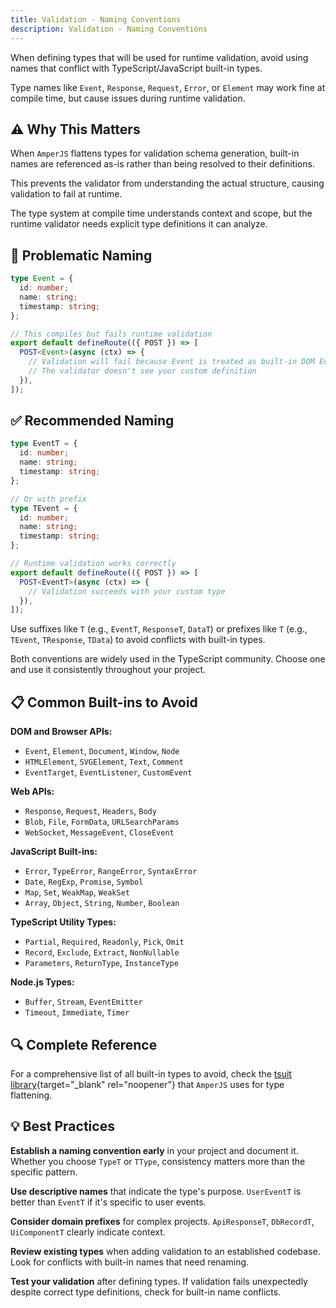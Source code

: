```yaml
---
title: Validation - Naming Conventions
description: Validation - Naming Conventions
---
```


When defining types that will be used for runtime validation,
avoid using names that conflict with TypeScript/JavaScript built-in types.

Type names like `Event`, `Response`, `Request`, `Error`, or `Element`
may work fine at compile time, but cause issues during runtime validation.

## ⚠️ Why This Matters

When `AmperJS` flattens types for validation schema generation,
built-in names are referenced as-is rather than being resolved to their definitions.

This prevents the validator from understanding the actual structure,
causing validation to fail at runtime.

The type system at compile time understands context and scope,
but the runtime validator needs explicit type definitions it can analyze.

## 🚫 Problematic Naming

```typescript
type Event = {
  id: number;
  name: string;
  timestamp: string;
};

// This compiles but fails runtime validation
export default defineRoute(({ POST }) => [
  POST<Event>(async (ctx) => {
    // Validation will fail because Event is treated as built-in DOM Event
    // The validator doesn't see your custom definition
  }),
]);
```

## ✅ Recommended Naming

```typescript
type EventT = {
  id: number;
  name: string;
  timestamp: string;
};

// Or with prefix
type TEvent = {
  id: number;
  name: string;
  timestamp: string;
};

// Runtime validation works correctly
export default defineRoute(({ POST }) => [
  POST<EventT>(async (ctx) => {
    // Validation succeeds with your custom type
  }),
]);
```

Use suffixes like `T` (e.g., `EventT`, `ResponseT`, `DataT`)
or prefixes like `T` (e.g., `TEvent`, `TResponse`, `TData`)
to avoid conflicts with built-in types.

Both conventions are widely used in the TypeScript community.
Choose one and use it consistently throughout your project.

## 📋 Common Built-ins to Avoid

**DOM and Browser APIs:**
- `Event`, `Element`, `Document`, `Window`, `Node`
- `HTMLElement`, `SVGElement`, `Text`, `Comment`
- `EventTarget`, `EventListener`, `CustomEvent`

**Web APIs:**
- `Response`, `Request`, `Headers`, `Body`
- `Blob`, `File`, `FormData`, `URLSearchParams`
- `WebSocket`, `MessageEvent`, `CloseEvent`

**JavaScript Built-ins:**
- `Error`, `TypeError`, `RangeError`, `SyntaxError`
- `Date`, `RegExp`, `Promise`, `Symbol`
- `Map`, `Set`, `WeakMap`, `WeakSet`
- `Array`, `Object`, `String`, `Number`, `Boolean`

**TypeScript Utility Types:**
- `Partial`, `Required`, `Readonly`, `Pick`, `Omit`
- `Record`, `Exclude`, `Extract`, `NonNullable`
- `Parameters`, `ReturnType`, `InstanceType`

**Node.js Types:**
- `Buffer`, `Stream`, `EventEmitter`
- `Timeout`, `Immediate`, `Timer`

## 🔍 Complete Reference

For a comprehensive list of all built-in types to avoid,
check the [tsuit library](https://github.com/sleewoo/tsuit/blob/main/src/builtins.ts){target="_blank" rel="noopener"}
that `AmperJS` uses for type flattening.

## 💡 Best Practices

**Establish a naming convention early** in your project and document it.
Whether you choose `TypeT` or `TType`, consistency matters more than the specific pattern.

**Use descriptive names** that indicate the type's purpose.
`UserEventT` is better than `EventT` if it's specific to user events.

**Consider domain prefixes** for complex projects.
`ApiResponseT`, `DbRecordT`, `UiComponentT` clearly indicate context.

**Review existing types** when adding validation to an established codebase.
Look for conflicts with built-in names that need renaming.

**Test your validation** after defining types.
If validation fails unexpectedly despite correct type definitions,
check for built-in name conflicts.

